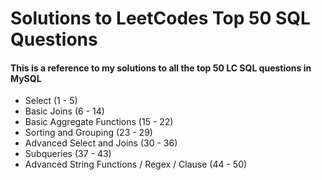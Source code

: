 # Solutions to LeetCodes Top 50 SQL Questions
#### This is a reference to my solutions to all the top 50 LC SQL questions in MySQL 
* Select (1 - 5)
* Basic Joins (6 - 14) 
* Basic Aggregate Functions (15 - 22)
* Sorting and Grouping (23 - 29)
* Advanced Select and Joins (30 - 36)
* Subqueries (37 - 43)
* Advanced String Functions / Regex / Clause (44 - 50)
